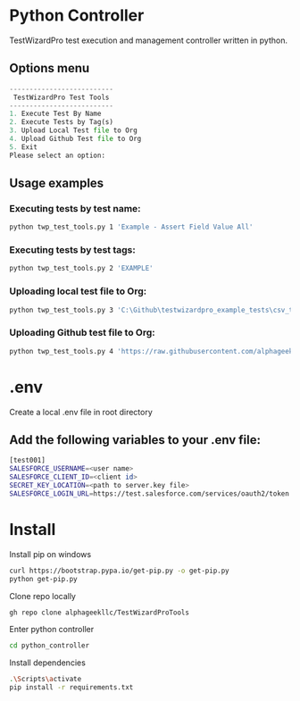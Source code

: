 # Python Controller 
TestWizardPro test execution and management controller written in python.

## Options menu
```python
--------------------------
 TestWizardPro Test Tools 
--------------------------
1. Execute Test By Name
2. Execute Tests by Tag(s)
3. Upload Local Test file to Org
4. Upload Github Test file to Org
5. Exit
Please select an option:
```

## Usage examples
### Executing tests by test name:
```bash
python twp_test_tools.py 1 'Example - Assert Field Value All'
```
### Executing tests by test tags:
```bash
python twp_test_tools.py 2 'EXAMPLE'
```
### Uploading local test file to Org:
```bash
python twp_test_tools.py 3 'C:\Github\testwizardpro_example_tests\csv_tests\Example - Assert Field Value All.csv'
```
### Uploading Github test file to Org:
```bash
python twp_test_tools.py 4 'https://raw.githubusercontent.com/alphageekllc/testwizardpro_example_tests/main/csv_tests/Example%20-%20Assert%20Field%20Value%20All.csv'
```

# .env
Create a local .env file in root directory 

## Add the following variables to your .env file:
```bash
[test001]
SALESFORCE_USERNAME=<user name>
SALESFORCE_CLIENT_ID=<client id>
SECRET_KEY_LOCATION=<path to server.key file>
SALESFORCE_LOGIN_URL=https://test.salesforce.com/services/oauth2/token
```
# Install
Install pip on windows
```bash
curl https://bootstrap.pypa.io/get-pip.py -o get-pip.py
python get-pip.py
```
Clone repo locally
```bash
gh repo clone alphageekllc/TestWizardProTools
```
Enter python controller
```bash
cd python_controller
```
Install dependencies
```bash
.\Scripts\activate
pip install -r requirements.txt
```